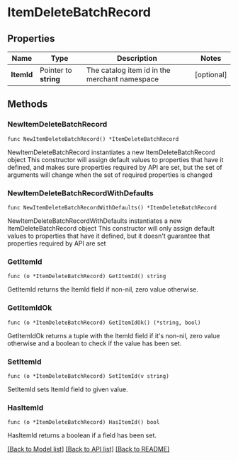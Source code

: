 # ItemDeleteBatchRecord

## Properties

Name | Type | Description | Notes
------------ | ------------- | ------------- | -------------
**ItemId** | Pointer to **string** | The catalog item id in the merchant namespace | [optional] 

## Methods

### NewItemDeleteBatchRecord

`func NewItemDeleteBatchRecord() *ItemDeleteBatchRecord`

NewItemDeleteBatchRecord instantiates a new ItemDeleteBatchRecord object
This constructor will assign default values to properties that have it defined,
and makes sure properties required by API are set, but the set of arguments
will change when the set of required properties is changed

### NewItemDeleteBatchRecordWithDefaults

`func NewItemDeleteBatchRecordWithDefaults() *ItemDeleteBatchRecord`

NewItemDeleteBatchRecordWithDefaults instantiates a new ItemDeleteBatchRecord object
This constructor will only assign default values to properties that have it defined,
but it doesn't guarantee that properties required by API are set

### GetItemId

`func (o *ItemDeleteBatchRecord) GetItemId() string`

GetItemId returns the ItemId field if non-nil, zero value otherwise.

### GetItemIdOk

`func (o *ItemDeleteBatchRecord) GetItemIdOk() (*string, bool)`

GetItemIdOk returns a tuple with the ItemId field if it's non-nil, zero value otherwise
and a boolean to check if the value has been set.

### SetItemId

`func (o *ItemDeleteBatchRecord) SetItemId(v string)`

SetItemId sets ItemId field to given value.

### HasItemId

`func (o *ItemDeleteBatchRecord) HasItemId() bool`

HasItemId returns a boolean if a field has been set.


[[Back to Model list]](../README.md#documentation-for-models) [[Back to API list]](../README.md#documentation-for-api-endpoints) [[Back to README]](../README.md)


